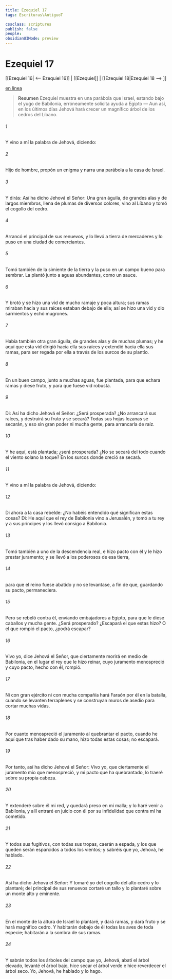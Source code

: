 ```yaml
---
title: Ezequiel 17
tags: Escrituras\AntiguoT

cssclass: scriptures
publish: false
people:
obsidianUIMode: preview
---
```


# Ezequiel 17
[[Ezequiel 16| <-- Ezequiel 16]] | [[Ezequiel]] | [[Ezequiel 18|Ezequiel 18 --> ]]

[en línea](https://churchofjesuschrist.org/study/scriptures/ot/ezek/17?lang=spa)

> __Resumen__
Ezequiel muestra en una parábola que Israel, estando bajo el yugo de Babilonia, erróneamente solicita ayuda a Egipto — Aun así, en los últimos días Jehová hará crecer un magnífico árbol de los cedros del Líbano.

###### 1 
Y vino a mí la palabra de Jehová, diciendo:

###### 2 
Hijo de hombre, propón un enigma y narra una parábola a la casa de Israel.

###### 3 
Y dirás: Así ha dicho Jehová el Señor: Una gran águila, de grandes alas y de largos miembros, llena de plumas de diversos colores, vino al Líbano y tomó el cogollo del cedro.

###### 4 
Arrancó el principal de sus renuevos, y lo llevó a tierra de mercaderes y lo puso en una ciudad de comerciantes.

###### 5 
Tomó también de la simiente de la tierra y la puso en un campo bueno para sembrar. La plantó junto a aguas abundantes, como un sauce.

###### 6 
Y brotó y se hizo una vid de mucho ramaje y poca altura; sus ramas miraban hacia  y sus raíces estaban debajo de ella; así se hizo una vid y dio sarmientos y echó mugrones.

###### 7 
Había también otra gran águila, de grandes alas y de muchas plumas; y he aquí que esta vid dirigió hacia ella sus raíces y extendió hacia ella sus ramas, para ser regada por ella a través de los surcos de su plantío.

###### 8 
En un buen campo, junto a muchas aguas, fue plantada, para que echara ramas y diese fruto, y para que fuese vid robusta.

###### 9 
Di: Así ha dicho Jehová el Señor: ¿Será prosperada? ¿No arrancará sus raíces, y destruirá su fruto y se secará? Todas sus hojas lozanas se secarán, y eso sin gran poder ni mucha gente, para arrancarla de raíz.

###### 10 
Y he aquí, está plantada; ¿será prosperada? ¿No se secará del todo cuando el viento solano la toque? En los surcos donde creció se secará.

###### 11 
Y vino a mí la palabra de Jehová, diciendo:

###### 12 
Di ahora a la casa rebelde: ¿No habéis entendido qué significan estas cosas? Di: He aquí que el rey de Babilonia vino a Jerusalén, y tomó a tu rey y a sus príncipes y los llevó consigo a Babilonia.

###### 13 
Tomó también a uno de la descendencia real, e hizo pacto con él y le hizo prestar juramento; y se llevó a los poderosos de esa tierra,

###### 14 
para que el reino fuese abatido y no se levantase, a fin de que, guardando su pacto, permaneciera.

###### 15 
Pero se rebeló contra él, enviando embajadores a Egipto, para que le diese caballos y mucha gente. ¿Será prosperado? ¿Escapará el que estas  hizo? O el que rompió el pacto, ¿podrá escapar?

###### 16 
Vivo yo, dice Jehová el Señor, que ciertamente morirá en medio de Babilonia, en el lugar  el rey que le hizo reinar, cuyo juramento menospreció y cuyo pacto, hecho con él, rompió.

###### 17 
Ni con gran ejército ni con mucha compañía hará Faraón  por él en la batalla, cuando se levanten terraplenes y se construyan muros de asedio para cortar muchas vidas.

###### 18 
Por cuanto menospreció el juramento al quebrantar el pacto, cuando he aquí que tras haber dado su mano, hizo todas estas cosas; no escapará.

###### 19 
Por tanto, así ha dicho Jehová el Señor: Vivo yo, que ciertamente el juramento mío que menospreció, y mi pacto que ha quebrantado, lo traeré sobre su propia cabeza.

###### 20 
Y extenderé sobre él mi red, y quedará preso en mi malla; y lo haré venir a Babilonia, y allí entraré en juicio con él por su infidelidad que contra mí ha cometido.

###### 21 
Y todos sus fugitivos, con todas sus tropas, caerán a espada, y los que queden serán esparcidos a todos los vientos; y sabréis que yo, Jehová, he hablado.

###### 22 
Así ha dicho Jehová el Señor: Y tomaré yo del cogollo del alto cedro y lo plantaré; del principal de sus renuevos cortaré un tallo y lo plantaré sobre un monte alto y eminente.

###### 23 
En el monte de la altura de Israel lo plantaré, y dará ramas, y dará fruto y se hará magnífico cedro. Y habitarán debajo de él todas las aves de toda especie; habitarán a la sombra de sus ramas.

###### 24 
Y sabrán todos los árboles del campo que yo, Jehová, abatí el árbol elevado, levanté el árbol bajo, hice secar el árbol verde e hice reverdecer el árbol seco. Yo, Jehová, he hablado y lo hago.

